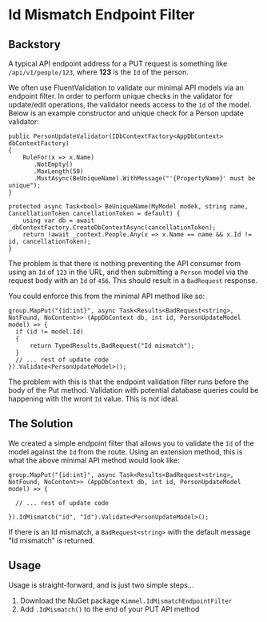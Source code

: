 # Id Mismatch Endpoint Filter

## Backstory
A typical API endpoint address for a PUT request is something like `/api/v1/people/123`, where **123** is the `Id` of the person.

We often use FluentValidation to validate our minimal API models via an endpoint filter. In order to perform unique checks
in the validator for update/edit operations, the validator needs access to the `Id` of the model. Below is an example constructor
and unique check for a Person update validator:

```
public PersonUpdateValidator(IDbContextFactory<AppDbContext> dbContextFactory)
{
    RuleFor(x => x.Name)
       .NotEmpty()
       .MaxLength(50)
       .MustAsync(BeUniqueName).WithMessage("'{PropertyName}' must be unique");
}
    
protected async Task<bool> BeUniqueName(MyModel modek, string name, CancellationToken cancellationToken = default) {
    using var db = await _dbContextFactory.CreateDbContextAsync(cancellationToken);
    return !await _context.People.Any(x => x.Name == name && x.Id != id, cancellationToken);
}
```

The problem is that there is nothing preventing the API consumer from using an `Id` of `123` in the URL, and then submitting a 
`Person` model via the request body with an `Id` of `456`. This should result in a `BadRequest` response.

You could enforce this from the minimal API method like so:

```
group.MapPut("{id:int}", async Task<Results<BadRequest<string>, NotFound, NoContent>> (AppDbContext db, int id, PersonUpdateModel model) => {
  if (id != model.Id) 
  {
      return TypedResults.BadRequest("Id mismatch");
  }
  // ... rest of update code
}).Validate<PersonUpdateModel>();
```

The problem with this is that the endpoint validation filter runs before the body of the Put method. Validation with potential database
queries could be happening with the wront `Id` value. This is not ideal.

## The Solution

We created a simple endpoint filter that allows you to validate the `Id` of the model against the `Id` from the route. Using an extension method,
this is what the above minimal API method would look like:
```
group.MapPut("{id:int}", async Task<Results<BadRequest<string>, NotFound, NoContent>> (AppDbContext db, int id, PersonUpdateModel model) => {
  
  // ... rest of update code

}).IdMismatch("id", "Id").Validate<PersonUpdateModel>();
```

If there is an Id mismatch, a `BadRequest<string>` with the default message "Id mismatch" is returned.

## Usage

Usage is straight-forward, and is just two simple steps...

1. Download the NuGet package `Kimmel.IdMismatchEndpointFilter`
1. Add `.IdMismatch()` to the end of your PUT API method